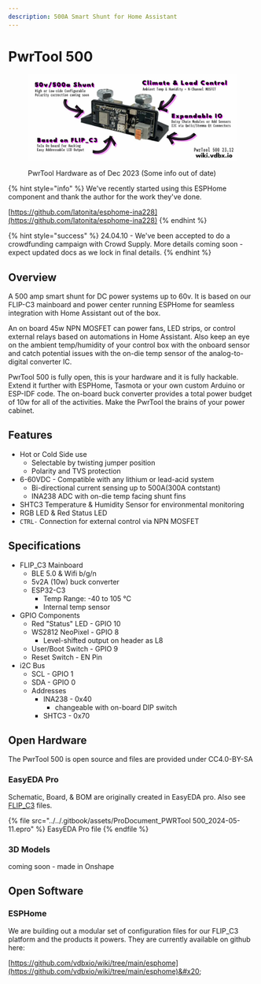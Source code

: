 ```yaml
---
description: 500A Smart Shunt for Home Assistant
---
```


# PwrTool 500

<figure><img src="../../.gitbook/assets/pwrtool500-wiki-features2312.jpg" alt=""><figcaption><p>PwrTool Hardware as of Dec 2023 (Some info out of date)</p></figcaption></figure>

{% hint style="info" %}
We've recently started using this ESPHome component and thank the author for the work they've done.

[https://github.com/latonita/esphome-ina228](https://github.com/latonita/esphome-ina228)
{% endhint %}

{% hint style="success" %}
24.04.10 - We've been accepted to do a crowdfunding campaign with Crowd Supply. More details coming soon - expect updated docs as we lock in final details.
{% endhint %}

## Overview

A 500 amp smart shunt for DC power systems up to 60v. It is based on our FLIP-C3 mainboard and power center running ESPHome for seamless integration with Home Assistant out of the box.&#x20;

An on board 45w NPN MOSFET can power fans, LED strips, or control external relays based on automations in Home Assistant. Also keep an eye on the ambient temp/humidity of your control box with the onboard sensor and catch potential issues with the on-die temp sensor of the analog-to-digital converter IC.

PwrTool 500 is fully open, this is your hardware and it is fully hackable. Extend it further with ESPHome, Tasmota or your own custom Arduino or ESP-IDF code. The on-board buck converter provides a total power budget of 10w for all of the activities. Make the PwrTool the brains of your power cabinet.

## Features

* Hot or Cold Side use
  * Selectable by twisting jumper position
  * Polarity and TVS protection
* 6-60VDC - Compatible with any lithium or lead-acid system
  * Bi-directional current sensing up to 500A(300A contstant)
  * INA238 ADC with on-die temp facing shunt fins
* SHTC3 Temperature & Humidity Sensor for environmental monitoring
* RGB LED & Red Status LED
* `CTRL-` Connection for external control via NPN MOSFET

## Specifications

* FLIP\_C3 Mainboard
  * BLE 5.0 & Wifi b/g/n
  * 5v2A (10w) buck converter
  * ESP32-C3
    * Temp Range: -40 to 105 °C
    * Internal temp sensor
* GPIO Components
  * Red "Status" LED - GPIO 10
  * WS2812 NeoPixel - GPIO 8
    * Level-shifted output on header as L8
  * User/Boot Switch - GPIO 9
  * Reset Switch - EN Pin
* i2C Bus
  * SCL - GPIO 1
  * SDA - GPIO 0
  * Addresses
    * INA238 - 0x40
      * changeable with on-board DIP switch
    * SHTC3 - 0x70

## Open Hardware

The PwrTool 500 is open source and files are provided under CC4.0-BY-SA

### EasyEDA Pro

Schematic, Board, & BOM are originally created in EasyEDA pro. Also see [FLIP\_C3](../flip\_c3/#license-and-files) files.

{% file src="../../.gitbook/assets/ProDocument_PWRTool 500_2024-05-11.epro" %}
EasyEDA Pro file
{% endfile %}

### 3D Models

coming soon - made in Onshape

## Open Software

### ESPHome

We are building out a modular set of configuration files for our FLIP\_C3 platform and the products it powers. They are currently available on github here:

[https://github.com/vdbxio/wiki/tree/main/esphome](https://github.com/vdbxio/wiki/tree/main/esphome)&#x20;
